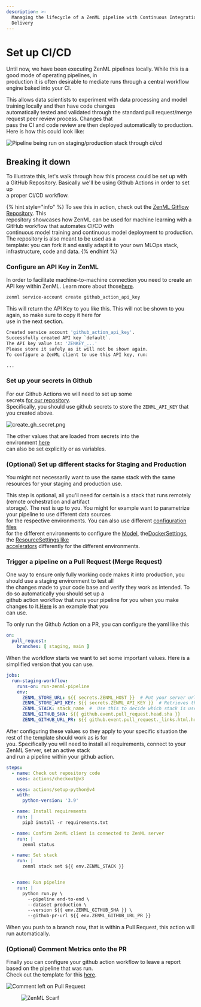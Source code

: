 ```yaml
---
description: >-
  Managing the lifecycle of a ZenML pipeline with Continuous Integration and
  Delivery
---
```


# Set up CI/CD

Until now, we have been executing ZenML pipelines locally. While this is a good mode of operating pipelines, in\
production it is often desirable to mediate runs through a central workflow engine baked into your CI.

This allows data scientists to experiment with data processing and model training locally and then have code changes\
automatically tested and validated through the standard pull request/merge request peer review process. Changes that\
pass the CI and code review are then deployed automatically to production. Here is how this could look like:

![Pipeline being run on staging/production stack through ci/cd](../../.gitbook/assets/ci-cd-overall.png)

## Breaking it down

To illustrate this, let's walk through how this process could be set up with\
a GitHub Repository. Basically we'll be using Github Actions in order to set up\
a proper CI/CD workflow.

{% hint style="info" %}
To see this in action, check out the [ZenML Gitflow Repository](https://github.com/zenml-io/zenml-gitflow/). This\
repository showcases how ZenML can be used for machine learning with a GitHub workflow that automates CI/CD with\
continuous model training and continuous model deployment to production. The repository is also meant to be used as a\
template: you can fork it and easily adapt it to your own MLOps stack, infrastructure, code and data.
{% endhint %}

### Configure an API Key in ZenML

In order to facilitate machine-to-machine connection you need to create an API key within ZenML. Learn more about those[here](https://docs.zenml.io/how-to/manage-zenml-server/connecting-to-zenml/connect-with-a-service-account).

```bash
zenml service-account create github_action_api_key
```

This will return the API Key to you like this. This will not be shown to you again, so make sure to copy it here for\
use in the next section.

```bash
Created service account 'github_action_api_key'.
Successfully created API key `default`.
The API key value is: 'ZENKEY_...'
Please store it safely as it will not be shown again.
To configure a ZenML client to use this API key, run:

...
```

### Set up your secrets in Github

For our Github Actions we will need to set up some\
secrets [for our repository](https://docs.github.com/en/actions/security-guides/using-secrets-in-github-actions#creating-secrets-for-a-repository).\
Specifically, you should use github secrets to store the `ZENML_API_KEY` that you created above.

![create\_gh\_secret.png](../../.gitbook/assets/create_gh_secret.png)

The other values that are loaded from secrets into the\
environment [here](https://github.com/zenml-io/zenml-gitflow/blob/main/.github/workflows/pipeline_run.yaml#L14-L23)\
can also be set explicitly or as variables.

### (Optional) Set up different stacks for Staging and Production

You might not necessarily want to use the same stack with the same resources for your staging and production use.

This step is optional, all you'll need for certain is a stack that runs remotely (remote orchestration and artifact\
storage). The rest is up to you. You might for example want to parametrize your pipeline to use different data sources\
for the respective environments. You can also use different [configuration files](https://docs.zenml.io/how-to/pipeline-development/use-configuration-files)\
for the different environments to configure the [Model](https://docs.zenml.io/how-to/model-management-metrics/model-control-plane), the[DockerSettings](https://docs.zenml.io/how-to/customize-docker-builds/docker-settings-on-a-pipeline), the [ResourceSettings like\
accelerators](https://github.com/zenml-io/zenml/blob/develop/docs/book/how-to/pipeline-development/training-with-gpus/README.md) differently for the different environments.

### Trigger a pipeline on a Pull Request (Merge Request)

One way to ensure only fully working code makes it into production, you should use a staging environment to test all\
the changes made to your code base and verify they work as intended. To do so automatically you should set up a\
github action workflow that runs your pipeline for you when you make changes to it.[Here](https://github.com/zenml-io/zenml-gitflow/blob/main/.github/workflows/pipeline_run.yaml) is an example that you\
can use.

To only run the Github Action on a PR, you can configure the yaml like this

```yaml
on:
  pull_request:
    branches: [ staging, main ]
```

When the workflow starts we want to set some important values. Here is a simplified version that you can use.

```yaml
jobs:
  run-staging-workflow:
    runs-on: run-zenml-pipeline
    env:
      ZENML_STORE_URL: ${{ secrets.ZENML_HOST }}  # Put your server url here
      ZENML_STORE_API_KEY: ${{ secrets.ZENML_API_KEY }}  # Retrieves the api key for use  
      ZENML_STACK: stack_name  #  Use this to decide which stack is used for staging
      ZENML_GITHUB_SHA: ${{ github.event.pull_request.head.sha }}
      ZENML_GITHUB_URL_PR: ${{ github.event.pull_request._links.html.href }}
```

After configuring these values so they apply to your specific situation the rest of the template should work as is for\
you. Specifically you will need to install all requirements, connect to your ZenML Server, set an active stack\
and run a pipeline within your github action.

```yaml
steps:
  - name: Check out repository code
    uses: actions/checkout@v3

  - uses: actions/setup-python@v4
    with:
      python-version: '3.9'

  - name: Install requirements
    run: |
      pip3 install -r requirements.txt

  - name: Confirm ZenML client is connected to ZenML server
    run: |
      zenml status

  - name: Set stack
    run: |
      zenml stack set ${{ env.ZENML_STACK }}


  - name: Run pipeline
    run: |
      python run.py \
        --pipeline end-to-end \
        --dataset production \
        --version ${{ env.ZENML_GITHUB_SHA }} \
        --github-pr-url ${{ env.ZENML_GITHUB_URL_PR }}
```

When you push to a branch now, that is within a Pull Request, this action will run automatically.

### (Optional) Comment Metrics onto the PR

Finally you can configure your github action workflow to leave a report based on the pipeline that was run.\
Check out the template for this [here](https://github.com/zenml-io/zenml-gitflow/blob/main/.github/workflows/pipeline_run.yaml#L87-L99).

![Comment left on Pull Request](../../.gitbook/assets/github-action-pr-comment.png)

<figure><img src="https://static.scarf.sh/a.png?x-pxid=f0b4f458-0a54-4fcd-aa95-d5ee424815bc" alt="ZenML Scarf"><figcaption></figcaption></figure>
